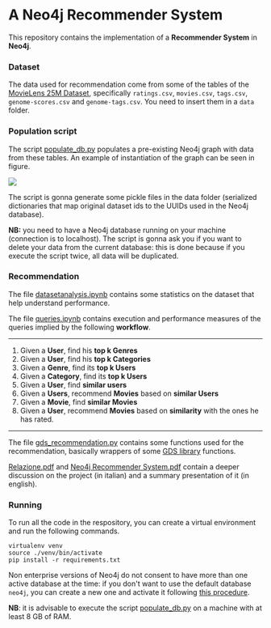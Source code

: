 # __A Neo4j Recommender System__
This repository contains the implementation of a __Recommender System__ in __Neo4j__.

### __Dataset__

The data used for recommendation come from some of the tables of the [MovieLens 25M Dataset](https://grouplens.org/datasets/movielens/25m/), specifically `ratings.csv`, `movies.csv`, `tags.csv`, `genome-scores.csv` and `genome-tags.csv`. You need to insert them in a `data` folder.

### __Population script__
The script [populate_db.py](https://github.com/aleceress/movielens_rs/blob/main/populate_db.py) populates a pre-existing Neo4j graph with data from these tables. An example of instantiation of the graph can be seen in figure.

![](https://i.ibb.co/645mdHs/graph.png)

The script is gonna generate some pickle files in the data folder (serialized dictionaries that map original dataset ids to the UUIDs used in the Neo4j database).

__NB:__ you need to have a Neo4j database running on your machine (connection is to localhost). The script is gonna ask you if you want to delete your data from the current database: this is done because if you execute the script twice, all data will be duplicated.

### __Recommendation__

The file [datasetanalysis.ipynb](https://github.com/aleceress/movielens_rs/blob/main/datasetanalysis.ipynb) contains some statistics on the dataset that help understand performance.

The file [queries.ipynb](https://github.com/aleceress/movielens_rs/blob/main/queries.ipynb) contains execution and performance measures of the queries implied by the following __workflow__.

---
1. Given a __User__, find his __top k Genres__
2. Given a __User__, find his __top k Categories__
3. Given a __Genre__, find its __top k Users__
4. Given a __Category__, find its __top k Users__
5. Given a __User__, find __similar users__
6. Given a __Users__, recommend __Movies__ based on __similar Users__
7. Given a __Movie__, find __similar Movies__
8. Given a __User__, recommend __Movies__ based on __similarity__ with the ones he has rated.
---

The file [gds_recommendation.py](https://github.com/aleceress/movielens_rs/blob/main/gds_recommendation.py) contains some functions used for the recommendation, basically wrappers of some [GDS library](https://neo4j.com/docs/graph-data-science/current/algorithms/) functions.

[Relazione.pdf](https://github.com/aleceress/movielens_rs/blob/main/Relazione.pdf) and [Neo4j Recommender System.pdf](https://github.com/aleceress/movielens_rs/blob/main/Neo4j%20Recommender%20System.pdf) contain a  deeper discussion on the project (in italian) and a summary presentation of it (in english).

### __Running__
 
To run all the code in the respository, you can create a virtual environment and run the following commands.

```
virtualenv venv 
source ./venv/bin/activate
pip install -r requirements.txt
```

Non enterprise versions of Neo4j do not consent to have more than one active database at the time: if you don't want to use the default database `neo4j`, you can create a new one and activate it following [this procedure](https://stackoverflow.com/questions/45784232/how-to-create-new-database-in-neo4j/45802452#45802452).

__NB__: it is advisable to execute the script [populate_db.py](https://stackoverflow.com/questions/45784232/how-to-create-new-database-in-neo4j/45802452#45802452) on a machine with at least 8 GB of RAM.